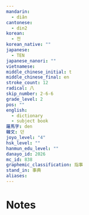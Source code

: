 ```yaml
---
mandarin:
  - diǎn
cantonese:
  - din2
korean:
  - 전
korean_native: ""
japanese:
  - TEN
japanese_nanori: ""
vietnamese:
middle_chinese_initial: t
middle_chinese_final: en
stroke_count: 12
radical: 八
skip_number: 2-6-6
grade_level: 2
pos: ""
english:
  - dictionary
  - subject book
羅馬字: den
韓文: 던
joyo_level: "4"
hsk_level: ""
hanmun_edu_level: ""
danayo_id: 2026
mc_id: 838
graphemic_classification: 指事
stand_in: 事典
aliases:
---
```


# Notes
